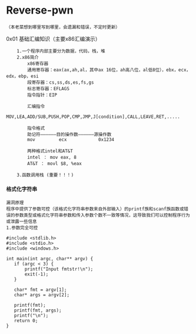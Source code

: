 # Reverse-pwn
```
（本老菜想到哪里写到哪里，会遗漏和错误，不定时更新）
```
0x01 基础汇编知识（主要x86汇编演示）
```
    1.一个程序内部主要分为数据，代码，栈，堆
    2.x86简介
        x86寄存器
        通用寄存器：eax(ax,ah,al，其中ax 16位，ah高八位，al低8位），ebx，ecx，edx，ebp，esi
        段寄存器：cs,ss,ds,es,fs,gs
        标志寄存器：EFLAGS
        指令指针：EIP
        
        汇编指令
        MOV,LEA,ADD/SUB,PUSH,POP,CMP,JMP,J[condition],CALL,LEAVE,RET,.....
        
        指令格式
        助记符——————目的操作数——————源操作数
        mov         ecx            0x1234
        
        两种格式intel和AT&T
        intel ： mov eax, 8
        AT&T ： movl $8, %eax

    3.函数调用栈 (重要！！！)  
```
#### 格式化字符串

    漏洞原理
    程序中提供了参数可控（该格式化字符串参数来自外部输入）的printf族和scanf族函数或错误的参数类型或格式化字符串参数和传入参数个数不一致等情况，这导致我们可以控制程序行为或泄露一些信息
    1.参数完全可控
 ```
 #include <stdlib.h>
#include <stdio.h>
#include <windows.h>

int main(int argc, char** argv) {
	if (argc < 3) {
		printf("Input fmtstr!\n");
		exit(-1);
	}

	char* fmt = argv[1];
	char* args = argv[2];

	printf(fmt);
	printf(fmt, args);
	printf("\n");
	return 0;
}
 ```
